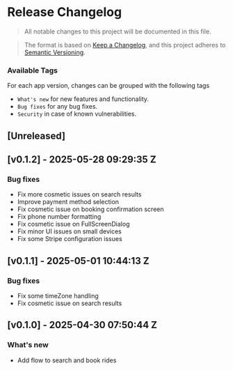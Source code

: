 # Release Changelog
> All notable changes to this project will be documented in this file.

> The format is based on [Keep a Changelog](https://keepachangelog.com/en/1.0.0/),
and this project adheres to [Semantic Versioning](https://semver.org/spec/v2.0.0.html).

### Available Tags

For each app version, changes can be grouped with the following tags

* `What's new` for new features and functionality.
* `Bug fixes` for any bug fixes.
* `Security` in case of known vulnerabilities.

## [Unreleased]

## [v0.1.2] - 2025-05-28 09:29:35 Z

### Bug fixes
- Fix more cosmetic issues on search results
- Improve payment method selection
- Fix cosmetic issue on booking confirmation screen
- Fix phone number formatting
- Fix cosmetic issue on FullScreenDialog
- Fix minor UI issues on small devices
- Fix some Stripe configuration issues

## [v0.1.1] - 2025-05-01 10:44:13 Z

### Bug fixes
- Fix some timeZone handling
- Fix cosmetic issue on search results

## [v0.1.0] - 2025-04-30 07:50:44 Z

### What's new
- Add flow to search and book rides
